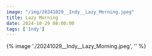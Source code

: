 ```yaml
---
image: "/img/20241029__Indy__Lazy_Morning.jpeg"
title: Lazy Morning 
date: 2024-10-29 08:00:00
tags: ['Indy']
---
```

{% image './20241029__Indy__Lazy_Morning.jpeg', '' %}